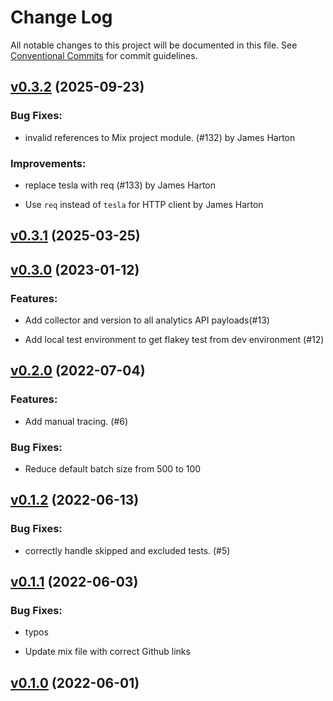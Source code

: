 # Change Log

All notable changes to this project will be documented in this file.
See [Conventional Commits](Https://conventionalcommits.org) for commit guidelines.

<!-- changelog -->

## [v0.3.2](https://github.com/buildkite/text_collector_elixir/compare/v0.3.1...v0.3.2) (2025-09-23)




### Bug Fixes:

* invalid references to Mix project module. (#132) by James Harton

### Improvements:

* replace tesla with req (#133) by James Harton

* Use `req` instead of `tesla` for HTTP client by James Harton

## [v0.3.1](https://github.com/buildkite/text_collector_elixir/compare/v0.3.0...v0.3.1) (2025-03-25)




## [v0.3.0](https://github.com/buildkite/text_collector_elixir/compare/v0.2.0...v0.3.0) (2023-01-12)




### Features:

* Add collector and version to all analytics API payloads(#13)

* Add local test environment to get flakey test from dev environment (#12)

## [v0.2.0](https://github.com/buildkite/text_collector_elixir/compare/v0.1.2...v0.2.0) (2022-07-04)




### Features:

* Add manual tracing. (#6)

### Bug Fixes:

* Reduce default batch size from 500 to 100

## [v0.1.2](https://github.com/buildkite/text_collector_elixir/compare/v0.1.1...v0.1.2) (2022-06-13)




### Bug Fixes:

* correctly handle skipped and excluded tests. (#5)

## [v0.1.1](https://github.com/buildkite/text_collector_elixir/compare/v0.1.0...v0.1.1) (2022-06-03)




### Bug Fixes:

* typos

* Update mix file with correct Github links

## [v0.1.0](https://github.com/buildkite/text_collector_elixir/compare/v0.1.0...v0.1.0) (2022-06-01)



